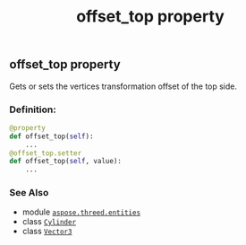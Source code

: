 ﻿---
title: offset_top property
second_title: Aspose.3D for Python via .NET API References
description: 
type: docs
weight: 170
url: /python-net/aspose.threed.entities/cylinder/offset_top/
is_root: false
---

## offset_top property


Gets or sets the vertices transformation offset of the top side.
### Definition:
```python
@property
def offset_top(self):
    ...
@offset_top.setter
def offset_top(self, value):
    ...
```

### See Also
* module [`aspose.threed.entities`](../../)
* class [`Cylinder`](/3d/python-net/aspose.threed.entities/cylinder)
* class [`Vector3`](/3d/python-net/aspose.threed.utilities/vector3)
